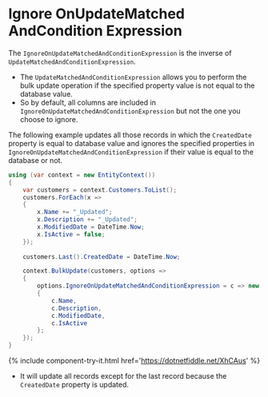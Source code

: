 # Ignore OnUpdateMatched AndCondition Expression

The `IgnoreOnUpdateMatchedAndConditionExpression` is the inverse of `UpdateMatchedAndConditionExpression`.

 -  The `UpdateMatchedAndConditionExpression` allows you to perform the bulk update operation if the specified property value is not equal to the database value.
 -  So by default, all columns are included in `IgnoreOnUpdateMatchedAndConditionExpression` but not the one you choose to ignore.

The following example updates all those records in which the `CreatedDate` property is equal to database value and ignores the specified properties in `IgnoreOnUpdateMatchedAndConditionExpression` if their value is equal to the database or not.

```csharp
using (var context = new EntityContext())
{
    var customers = context.Customers.ToList();
    customers.ForEach(x => 
    { 
        x.Name += "_Updated"; 
        x.Description += "_Updated"; 
        x.ModifiedDate = DateTime.Now; 
        x.IsActive = false; 
    });
    
    customers.Last().CreatedDate = DateTime.Now;

    context.BulkUpdate(customers, options => 
    {
        options.IgnoreOnUpdateMatchedAndConditionExpression = c => new 
        {
            c.Name, 
            c.Description, 
            c.ModifiedDate, 
            c.IsActive 
        };
    });
}
```

{% include component-try-it.html href='https://dotnetfiddle.net/XhCAus' %}

 - It will update all records except for the last record because the `CreatedDate` property is updated.
